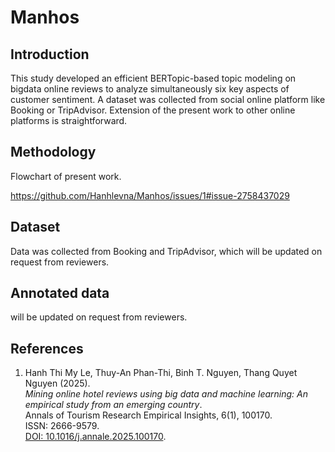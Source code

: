 # Manhos

## Introduction 

This study developed an efficient BERTopic-based topic modeling on bigdata online reviews to analyze simultaneously six key aspects of customer sentiment. A dataset was collected from social online platform like Booking or TripAdvisor. Extension of the present work to other online platforms is straightforward. 

## Methodology
Flowchart of present work.

https://github.com/Hanhlevna/Manhos/issues/1#issue-2758437029

## Dataset

Data was collected from Booking and TripAdvisor, which will be updated on request from reviewers.

## Annotated data

will be updated on request from reviewers.

## References

1. Hanh Thi My Le, Thuy-An Phan-Thi, Binh T. Nguyen, Thang Quyet Nguyen (2025).  
   *Mining online hotel reviews using big data and machine learning: An empirical study from an emerging country*.  
   Annals of Tourism Research Empirical Insights, 6(1), 100170.  
   ISSN: 2666-9579.  
   [DOI: 10.1016/j.annale.2025.100170](https://doi.org/10.1016/j.annale.2025.100170).  


